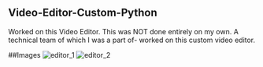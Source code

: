 ## Video-Editor-Custom-Python
Worked on this Video Editor. This was NOT done entirely on my own. A technical team of which I was a part of- worked on this custom video editor. 

##Images
![editor_1](https://user-images.githubusercontent.com/38817206/66163840-dbbdd700-e64e-11e9-8819-3e65bb072898.png)
![editor_2](https://user-images.githubusercontent.com/38817206/66163841-dbbdd700-e64e-11e9-90a3-ea1d9533d63a.png)
